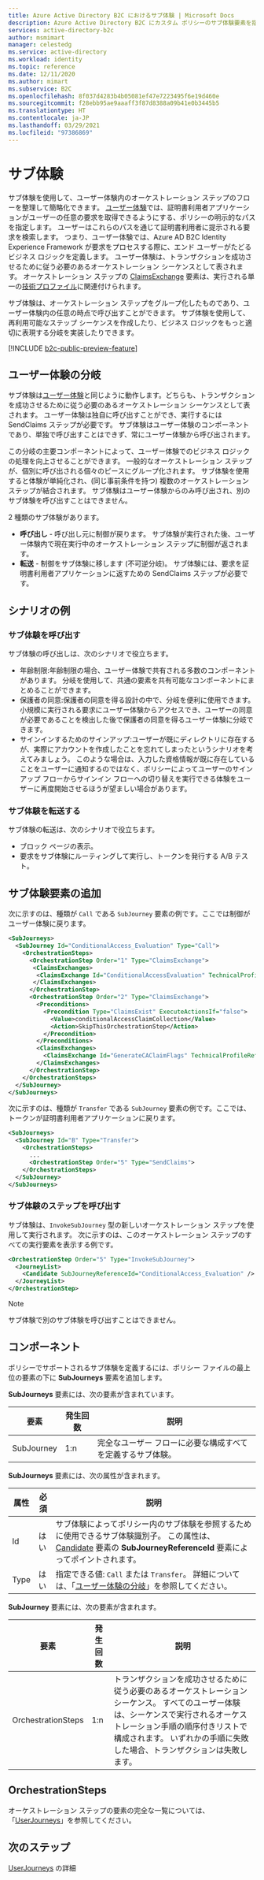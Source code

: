 ```yaml
---
title: Azure Active Directory B2C におけるサブ体験 | Microsoft Docs
description: Azure Active Directory B2C にカスタム ポリシーのサブ体験要素を指定します。
services: active-directory-b2c
author: msmimart
manager: celestedg
ms.service: active-directory
ms.workload: identity
ms.topic: reference
ms.date: 12/11/2020
ms.author: mimart
ms.subservice: B2C
ms.openlocfilehash: 8f037d4283b4b05081ef47e7223495f6e19d460e
ms.sourcegitcommit: f28ebb95ae9aaaff3f87d8388a09b41e0b3445b5
ms.translationtype: HT
ms.contentlocale: ja-JP
ms.lasthandoff: 03/29/2021
ms.locfileid: "97386869"
---
```

# <a name="sub-journeys"></a>サブ体験

サブ体験を使用して、ユーザー体験内のオーケストレーション ステップのフローを整理して簡略化できます。 [ユーザー体験](userjourneys.md)では、証明書利用者アプリケーションがユーザーの任意の要求を取得できるようにする、ポリシーの明示的なパスを指定します。 ユーザーはこれらのパスを通じて証明書利用者に提示される要求を検索します。 つまり、ユーザー体験では、Azure AD B2C Identity Experience Framework が要求をプロセスする際に、エンド ユーザーがたどるビジネス ロジックを定義します。 ユーザー体験は、トランザクションを成功させるために従う必要のあるオーケストレーション シーケンスとして表されます。 オーケストレーション ステップの [ClaimsExchange](userjourneys.md#claimsexchanges) 要素は、実行される単一の[技術プロファイル](technicalprofiles.md)に関連付けられます。

サブ体験は、オーケストレーション ステップをグループ化したものであり、ユーザー体験内の任意の時点で呼び出すことができます。 サブ体験を使用して、再利用可能なステップ シーケンスを作成したり、ビジネス ロジックをもっと適切に表現する分岐を実装したりできます。

[!INCLUDE [b2c-public-preview-feature](../../includes/active-directory-b2c-public-preview.md)]

## <a name="user-journey-branching"></a>ユーザー体験の分岐

サブ体験は[ユーザー体験](userjourneys.md)と同じように動作します。どちらも、トランザクションを成功させるために従う必要のあるオーケストレーション シーケンスとして表されます。 ユーザー体験は独自に呼び出すことができ、実行するには SendClaims ステップが必要です。 サブ体験はユーザー体験のコンポーネントであり、単独で呼び出すことはできず、常にユーザー体験から呼び出されます。

この分岐の主要コンポーネントによって、ユーザー体験でのビジネス ロジックの処理を向上させることができます。 一般的なオーケストレーション ステップが、個別に呼び出される個々のピースにグループ化されます。 サブ体験を使用すると体験が単純化され、(同じ事前条件を持つ) 複数のオーケストレーション ステップが結合されます。 サブ体験はユーザー体験からのみ呼び出され、別のサブ体験を呼び出すことはできません。

2 種類のサブ体験があります。

- **呼び出し** - 呼び出し元に制御が戻ります。 サブ体験が実行された後、ユーザー体験内で現在実行中のオーケストレーション ステップに制御が返されます。
- **転送** - 制御をサブ体験に移します (不可逆分岐)。 サブ体験には、要求を証明書利用者アプリケーションに返すための SendClaims ステップが必要です。

## <a name="example-scenarios"></a>シナリオの例

### <a name="call-sub-journey"></a>サブ体験を呼び出す

サブ体験の呼び出しは、次のシナリオで役立ちます。

- 年齢制限:年齢制限の場合、ユーザー体験で共有される多数のコンポーネントがあります。 分岐を使用して、共通の要素を共有可能なコンポーネントにまとめることができます。  
- 保護者の同意:保護者の同意を得る設計の中で、分岐を便利に使用できます。小規模に実行される要求にユーザー体験からアクセスでき、ユーザーの同意が必要であることを検出した後で保護者の同意を得るユーザー体験に分岐できます。 
- サインインするためのサインアップ:ユーザーが既にディレクトリに存在するが、実際にアカウントを作成したことを忘れてしまったというシナリオを考えてみましょう。 このような場合は、入力した資格情報が既に存在していることをユーザーに通知するのではなく、ポリシーによってユーザーのサインアップ フローからサインイン フローへの切り替えを実行できる体験をユーザーに再度開始させるほうが望ましい場合があります。  

### <a name="transfer-sub-journey"></a>サブ体験を転送する

サブ体験の転送は、次のシナリオで役立ちます。

- ブロック ページの表示。
- 要求をサブ体験にルーティングして実行し、トークンを発行する A/B テスト。

## <a name="adding-a-subjourneys-element"></a>サブ体験要素の追加

次に示すのは、種類が `Call` である `SubJourney` 要素の例です。ここでは制御がユーザー体験に戻ります。

```xml
<SubJourneys>
  <SubJourney Id="ConditionalAccess_Evaluation" Type="Call">
    <OrchestrationSteps>
      <OrchestrationStep Order="1" Type="ClaimsExchange">
       <ClaimsExchanges>
        <ClaimsExchange Id="ConditionalAccessEvaluation" TechnicalProfileReferenceId="ConditionalAccessEvaluation" />
       </ClaimsExchanges>
      </OrchestrationStep>
      <OrchestrationStep Order="2" Type="ClaimsExchange">
        <Preconditions>
          <Precondition Type="ClaimsExist" ExecuteActionsIf="false">
            <Value>conditionalAccessClaimCollection</Value>
            <Action>SkipThisOrchestrationStep</Action>
          </Precondition>
        </Preconditions>
        <ClaimsExchanges>
          <ClaimsExchange Id="GenerateCAClaimFlags" TechnicalProfileReferenceId="GenerateCAClaimFlags" />
        </ClaimsExchanges>
      </OrchestrationStep>
    </OrchestrationSteps>
  </SubJourney>
</SubJourneys>
```

次に示すのは、種類が `Transfer` である `SubJourney` 要素の例です。ここでは、トークンが証明書利用者アプリケーションに戻ります。

```xml
<SubJourneys>
  <SubJourney Id="B" Type="Transfer">
    <OrchestrationSteps>
      ...
      <OrchestrationStep Order="5" Type="SendClaims">
    </OrchestrationSteps>
  </SubJourney>
</SubJourneys>
```

### <a name="invoke-a-sub-journey-step"></a>サブ体験のステップを呼び出す

サブ体験は、`InvokeSubJourney` 型の新しいオーケストレーション ステップを使用して実行されます。 次に示すのは、このオーケストレーション ステップのすべての実行要素を表示する例です。

```xml
<OrchestrationStep Order="5" Type="InvokeSubJourney">
  <JourneyList>
    <Candidate SubJourneyReferenceId="ConditionalAccess_Evaluation" />
  </JourneyList>
</OrchestrationStep>
```

> [!NOTE]
> サブ体験で別のサブ体験を呼び出すことはできません。

## <a name="components"></a>コンポーネント

ポリシーでサポートされるサブ体験を定義するには、ポリシー ファイルの最上位の要素の下に **SubJourneys** 要素を追加します。

**SubJourneys** 要素には、次の要素が含まれています。

| 要素 | 発生回数 | 説明 |
| ------- | ----------- | ----------- |
| SubJourney | 1:n | 完全なユーザー フローに必要な構成すべてを定義するサブ体験。 |

**SubJourneys** 要素には、次の属性が含まれます。

| 属性 | 必須 | 説明 |
| --------- | -------- | ----------- |
| Id | はい | サブ体験によってポリシー内のサブ体験を参照するために使用できるサブ体験識別子。 この属性は、[Candidate](userjourneys.md#journeylist) 要素の **SubJourneyReferenceId** 要素によってポイントされます。 |
| Type | はい | 指定できる値: `Call` または `Transfer`。 詳細については、「[ユーザー体験の分岐](#user-journey-branching)」を参照してください。|

**SubJourney** 要素には、次の要素が含まれます。

| 要素 | 発生回数 | 説明 |
| ------- | ----------- | ----------- |
| OrchestrationSteps | 1:n | トランザクションを成功させるために従う必要のあるオーケストレーション シーケンス。 すべてのユーザー体験は、シーケンスで実行されるオーケストレーション手順の順序付きリストで構成されます。 いずれかの手順に失敗した場合、トランザクションは失敗します。 |

## <a name="orchestrationsteps"></a>OrchestrationSteps

オーケストレーション ステップの要素の完全な一覧については、「[UserJourneys](userjourneys.md)」を参照してください。

## <a name="next-steps"></a>次のステップ

[UserJourneys](userjourneys.md) の詳細